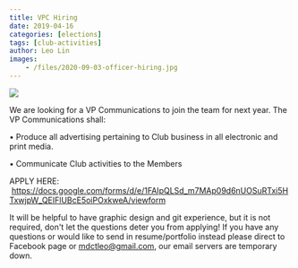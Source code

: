 ```yaml
---
title: VPC Hiring
date: 2019-04-16
categories: [elections]
tags: [club-activities]
author: Leo Lin
images:
    - /files/2020-09-03-officer-hiring.jpg
---
```

![](/files/2019-09-03-officer-hiring.jpg)

We are looking for a VP Communications to join the team for next year.
The VP Communications shall:

• Produce all advertising pertaining to Club business in all electronic and print
media.

• Communicate Club activities to the Members

APPLY HERE:
 https://docs.google.com/forms/d/e/1FAIpQLSd_m7MAp09d6nUOSuRTxi5HTxwjpW_QEIFlUBcE5oiPOxkweA/viewform

It will be helpful to have graphic design and git experience, but it is not required, don't let the questions deter you from applying! If you have any questions or would like to send in resume/portfolio instead please direct to Facebook page or mdctleo@gmail.com, our email servers are temporary down.
